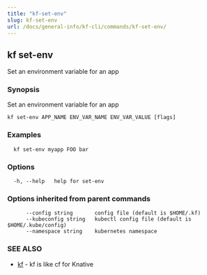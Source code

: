 ```yaml
---
title: "kf-set-env"
slug: kf-set-env
url: /docs/general-info/kf-cli/commands/kf-set-env/
---
```

## kf set-env

Set an environment variable for an app

### Synopsis

Set an environment variable for an app

```
kf set-env APP_NAME ENV_VAR_NAME ENV_VAR_VALUE [flags]
```

### Examples

```
  kf set-env myapp FOO bar
```

### Options

```
  -h, --help   help for set-env
```

### Options inherited from parent commands

```
      --config string       config file (default is $HOME/.kf)
      --kubeconfig string   kubectl config file (default is $HOME/.kube/config)
      --namespace string    kubernetes namespace
```

### SEE ALSO

* [kf](/docs/general-info/kf-cli/commands/kf/)	 - kf is like cf for Knative

